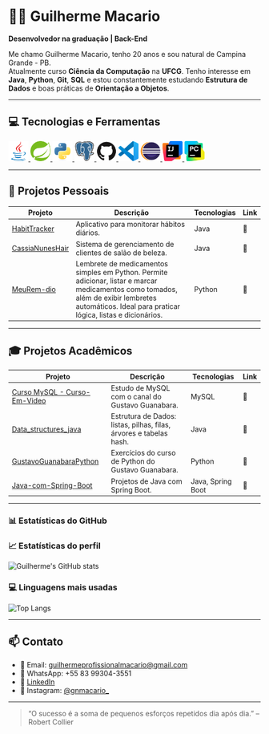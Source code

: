 # 👨‍💻 Guilherme Macario

**Desenvolvedor na graduação | Back-End**

Me chamo Guilherme Macario, tenho 20 anos e sou natural de Campina Grande - PB.  
Atualmente curso **Ciência da Computação** na **UFCG**. Tenho interesse em **Java**, **Python**, **Git**, **SQL** e estou constantemente estudando **Estrutura de Dados** e boas práticas de **Orientação a Objetos**.

---

## 💻 Tecnologias e Ferramentas

<p align="left">
  <a href="https://www.java.com/">
    <img src="https://raw.githubusercontent.com/devicons/devicon/master/icons/java/java-original.svg" width="40" height="40"/>
  </a>
  <a href="https://spring.io/projects/spring-boot">
    <img src="https://raw.githubusercontent.com/devicons/devicon/master/icons/spring/spring-original.svg" width="40" height="40"/>
  </a>
  <a href="https://www.python.org/">
    <img src="https://raw.githubusercontent.com/devicons/devicon/master/icons/python/python-original.svg" width="40" height="40"/>
  </a>
  <a href="https://www.postgresql.org/">
    <img src="https://raw.githubusercontent.com/devicons/devicon/master/icons/postgresql/postgresql-original.svg" width="40" height="40"/>
  </a>
  <a href="https://github.com/">
    <img src="https://raw.githubusercontent.com/devicons/devicon/master/icons/github/github-original.svg" width="40" height="40"/>
  </a>
  <a href="https://code.visualstudio.com/">
    <img src="https://raw.githubusercontent.com/devicons/devicon/master/icons/vscode/vscode-original.svg" width="40" height="40"/>
  </a>
  <a href="https://www.eclipse.org/">
    <img src="https://raw.githubusercontent.com/devicons/devicon/master/icons/eclipse/eclipse-original.svg" width="40" height="40"/>
  </a>
  <a href="https://www.jetbrains.com/idea/">
    <img src="https://raw.githubusercontent.com/devicons/devicon/master/icons/intellij/intellij-original.svg" width="40" height="40"/>
  </a>
  <a href="https://www.jetbrains.com/pycharm/">
    <img src="https://raw.githubusercontent.com/devicons/devicon/master/icons/pycharm/pycharm-original.svg" width="40" height="40"/>
  </a>
</p>

---

## 🚀 Projetos Pessoais

| Projeto | Descrição | Tecnologias | Link |
|--------|-----------|-------------|------|
| [HabitTracker](https://github.com/usguilherme/HabitTracker) | Aplicativo para monitorar hábitos diários. | Java | 🔗 |
| [CassiaNunesHair](https://github.com/usguilherme/CassiaNunesHair) | Sistema de gerenciamento de clientes de salão de beleza. | Java | 🔗 |
| [MeuRem-dio](https://github.com/usguilherme/MeuRem-dio) | Lembrete de medicamentos simples em Python. Permite adicionar, listar e marcar medicamentos como tomados, além de exibir lembretes automáticos. Ideal para praticar lógica, listas e dicionários. | Python | 🔗 |

---

## 🎓 Projetos Acadêmicos

| Projeto | Descrição | Tecnologias | Link |
|--------|-----------|-------------|------|
| [Curso MySQL - Curso-Em-Video](https://youtu.be/Ofktsne-utM?si=R9VRbqAm6R053UJh) | Estudo de MySQL com o canal do Gustavo Guanabara. | MySQL | 🔗 |
| [Data_structures_java](https://github.com/usguilherme/Data_structures_java) | Estrutura de Dados: listas, pilhas, filas, árvores e tabelas hash. | Java | 🔗 |
| [GustavoGuanabaraPython](https://github.com/usguilherme/GustavoGuanabaraPython) | Exercícios do curso de Python do Gustavo Guanabara. | Python | 🔗 |
| [Java-com-Spring-Boot](https://github.com/usguilherme/Java-com-Spring-Boot) | Projetos de Java com Spring Boot. | Java, Spring Boot | 🔗 |

---

### 📊 Estatísticas do GitHub

### 📈 Estatísticas do perfil
![Guilherme's GitHub stats](https://github-readme-stats.vercel.app/api?username=usguilherme&show_icons=true&theme=dark&count_private=true&cache_seconds=600)

### 💻 Linguagens mais usadas
![Top Langs](https://github-readme-stats.vercel.app/api/top-langs/?username=usguilherme&layout=compact&theme=dark&cache_seconds=600) 

---

## 📫 Contato

- 📧 Email: guilhermeprofissionalmacario@gmail.com  
- 📱 WhatsApp: +55 83 99304-3551  
- 💼 [LinkedIn](https://www.linkedin.com/in/guilherme-macario/)  
- 📸 Instagram: [@gnmacario_](https://www.instagram.com/gnmacario_/)

---

> “O sucesso é a soma de pequenos esforços repetidos dia após dia.” – Robert Collier
